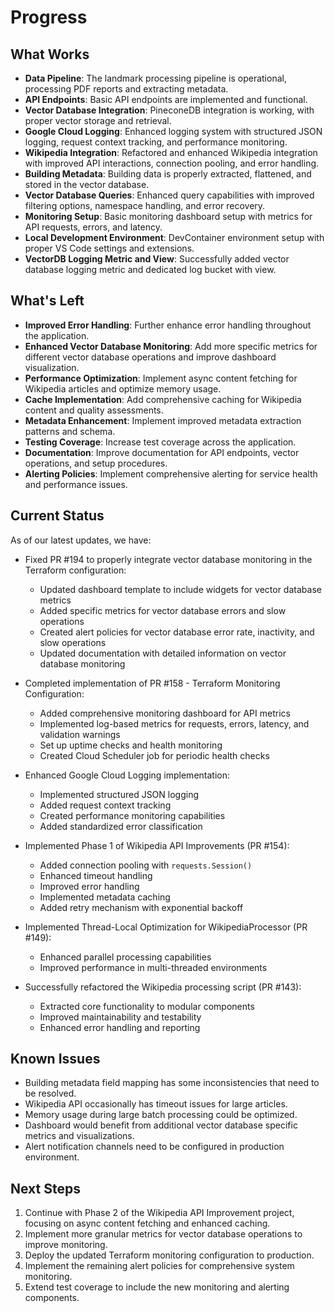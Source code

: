 # Progress

## What Works

- **Data Pipeline**: The landmark processing pipeline is operational, processing PDF reports and extracting metadata.
- **API Endpoints**: Basic API endpoints are implemented and functional.
- **Vector Database Integration**: PineconeDB integration is working, with proper vector storage and retrieval.
- **Google Cloud Logging**: Enhanced logging system with structured JSON logging, request context tracking, and performance monitoring.
- **Wikipedia Integration**: Refactored and enhanced Wikipedia integration with improved API interactions, connection pooling, and error handling.
- **Building Metadata**: Building data is properly extracted, flattened, and stored in the vector database.
- **Vector Database Queries**: Enhanced query capabilities with improved filtering options, namespace handling, and error recovery.
- **Monitoring Setup**: Basic monitoring dashboard setup with metrics for API requests, errors, and latency.
- **Local Development Environment**: DevContainer environment setup with proper VS Code settings and extensions.
- **VectorDB Logging Metric and View**: Successfully added vector database logging metric and dedicated log bucket with view.

## What's Left

- **Improved Error Handling**: Further enhance error handling throughout the application.
- **Enhanced Vector Database Monitoring**: Add more specific metrics for different vector database operations and improve dashboard visualization.
- **Performance Optimization**: Implement async content fetching for Wikipedia articles and optimize memory usage.
- **Cache Implementation**: Add comprehensive caching for Wikipedia content and quality assessments.
- **Metadata Enhancement**: Implement improved metadata extraction patterns and schema.
- **Testing Coverage**: Increase test coverage across the application.
- **Documentation**: Improve documentation for API endpoints, vector operations, and setup procedures.
- **Alerting Policies**: Implement comprehensive alerting for service health and performance issues.

## Current Status

As of our latest updates, we have:

- Fixed PR #194 to properly integrate vector database monitoring in the Terraform configuration:

  - Updated dashboard template to include widgets for vector database metrics
  - Added specific metrics for vector database errors and slow operations
  - Created alert policies for vector database error rate, inactivity, and slow operations
  - Updated documentation with detailed information on vector database monitoring

- Completed implementation of PR #158 - Terraform Monitoring Configuration:

  - Added comprehensive monitoring dashboard for API metrics
  - Implemented log-based metrics for requests, errors, latency, and validation warnings
  - Set up uptime checks and health monitoring
  - Created Cloud Scheduler job for periodic health checks

- Enhanced Google Cloud Logging implementation:

  - Implemented structured JSON logging
  - Added request context tracking
  - Created performance monitoring capabilities
  - Added standardized error classification

- Implemented Phase 1 of Wikipedia API Improvements (PR #154):

  - Added connection pooling with `requests.Session()`
  - Enhanced timeout handling
  - Improved error handling
  - Implemented metadata caching
  - Added retry mechanism with exponential backoff

- Implemented Thread-Local Optimization for WikipediaProcessor (PR #149):

  - Enhanced parallel processing capabilities
  - Improved performance in multi-threaded environments

- Successfully refactored the Wikipedia processing script (PR #143):

  - Extracted core functionality to modular components
  - Improved maintainability and testability
  - Enhanced error handling and reporting

## Known Issues

- Building metadata field mapping has some inconsistencies that need to be resolved.
- Wikipedia API occasionally has timeout issues for large articles.
- Memory usage during large batch processing could be optimized.
- Dashboard would benefit from additional vector database specific metrics and visualizations.
- Alert notification channels need to be configured in production environment.

## Next Steps

1. Continue with Phase 2 of the Wikipedia API Improvement project, focusing on async content fetching and enhanced caching.
1. Implement more granular metrics for vector database operations to improve monitoring.
1. Deploy the updated Terraform monitoring configuration to production.
1. Implement the remaining alert policies for comprehensive system monitoring.
1. Extend test coverage to include the new monitoring and alerting components.
